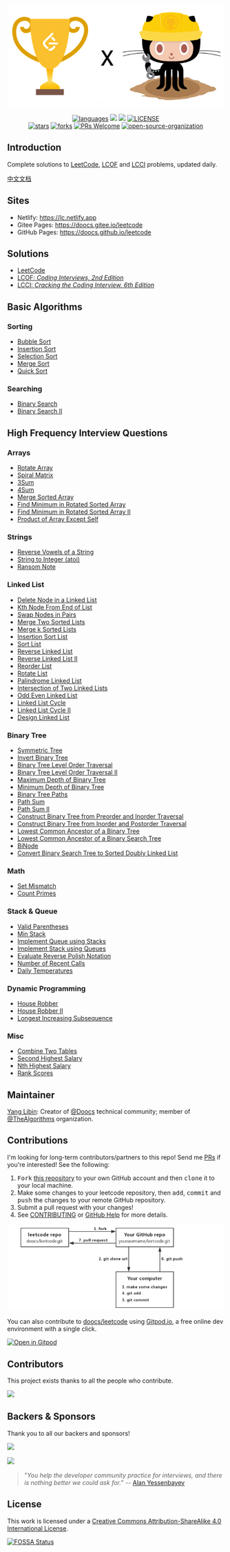 <p align="center">
  <a href="https://github.com/doocs/leetcode"><img src="./images/leetcode-doocs.png" alt="LeetCode-GitHub-Doocs"></a>
</p>

<p align="center">
  <a href="https://github.com/doocs/leetcode"><img src="https://badgen.net/badge/langs/Java,Python,C++,JavaScript,Go,.../green?list=1" alt="languages"></a>
  <a href="https://opencollective.com/doocs-leetcode/backers/badge.svg" alt="backers on Open Collective"><img src="https://opencollective.com/doocs-leetcode/backers/badge.svg" /></a> 
  <a href="https://opencollective.com/doocs-leetcode/sponsors/badge.svg" alt="Sponsors on Open Collective"><img src="https://opencollective.com/doocs-leetcode/sponsors/badge.svg" /></a>
  <a href="https://github.com/doocs/leetcode/blob/main/LICENSE"><img src="https://badgen.net/github/license/doocs/leetcode?color=green" alt="LICENSE"></a><br>
  <a href="https://github.com/doocs/leetcode/stargazers"><img src="https://badgen.net/github/stars/doocs/leetcode" alt="stars"></a>
  <a href="https://github.com/doocs/leetcode/network/members"><img src="https://badgen.net/github/forks/doocs/leetcode" alt="forks"></a>
  <a href="http://makeapullrequest.com"><img src="https://badgen.net/badge/PRs/welcome/cyan" alt="PRs Welcome"></a>
  <a href="https://doocs.github.io/#/?id=how-to-join"><img src="https://badgen.net/badge/organization/join%20us/cyan" alt="open-source-organization"></a>
</p>

## Introduction

Complete solutions to [LeetCode](https://leetcode-cn.com/problemset/all/), [LCOF](https://leetcode-cn.com/problemset/lcof/) and [LCCI](https://leetcode-cn.com/problemset/lcci/) problems, updated daily.

[中文文档](/README.md)

## Sites

- Netlify: https://lc.netlify.app
- Gitee Pages: https://doocs.gitee.io/leetcode
- GitHub Pages: https://doocs.github.io/leetcode

## Solutions

- [LeetCode](/solution/README_EN.md)
- [LCOF: _Coding Interviews, 2nd Edition_](/lcof/README_EN.md)
- [LCCI: _Cracking the Coding Interview, 6th Edition_](/lcci/README_EN.md)

## Basic Algorithms

### Sorting

- [Bubble Sort](/basic/sorting/BubbleSort/README.md)
- [Insertion Sort](/basic/sorting/InsertionSort/README.md)
- [Selection Sort](/basic/sorting/SelectionSort/README.md)
- [Merge Sort](/basic/sorting/MergeSort/README.md)
- [Quick Sort](/basic/sorting/QuickSort/README.md)

### Searching

- [Binary Search](/basic/searching/BinarySearch/README.md)
- [Binary Search II](/basic/searching/BinarySearch-II/README.md)

## High Frequency Interview Questions

### Arrays

- [Rotate Array](/solution/0100-0199/0189.Rotate%20Array/README_EN.md)
- [Spiral Matrix](/solution/0000-0099/0054.Spiral%20Matrix/README_EN.md)
- [3Sum](/solution/0000-0099/0015.3Sum/README_EN.md)
- [4Sum](/solution/0000-0099/0018.4Sum/README_EN.md)
- [Merge Sorted Array](/solution/0000-0099/0088.Merge%20Sorted%20Array/README_EN.md)
- [Find Minimum in Rotated Sorted Array](/solution/0100-0199/0153.Find%20Minimum%20in%20Rotated%20Sorted%20Array/README_EN.md)
- [Find Minimum in Rotated Sorted Array II](/solution/0100-0199/0154.Find%20Minimum%20in%20Rotated%20Sorted%20Array%20II/README_EN.md)
- [Product of Array Except Self](/solution/0200-0299/0238.Product%20of%20Array%20Except%20Self/README_EN.md)

### Strings

- [Reverse Vowels of a String](/solution/0300-0399/0345.Reverse%20Vowels%20of%20a%20String/README_EN.md)
- [String to Integer (atoi)](/solution/0000-0099/0008.String%20to%20Integer%20%28atoi%29/README_EN.md)
- [Ransom Note](/solution/0300-0399/0383.Ransom%20Note/README_EN.md)

### Linked List

- [Delete Node in a Linked List](/solution/0200-0299/0237.Delete%20Node%20in%20a%20Linked%20List/README_EN.md)
- [Kth Node From End of List](/lcci/02.02.Kth%20Node%20From%20End%20of%20List/README_EN.md)
- [Swap Nodes in Pairs](/solution/0000-0099/0024.Swap%20Nodes%20in%20Pairs/README_EN.md)
- [Merge Two Sorted Lists](/solution/0000-0099/0021.Merge%20Two%20Sorted%20Lists/README_EN.md)
- [Merge k Sorted Lists](/solution/0000-0099/0023.Merge%20k%20Sorted%20Lists/README_EN.md)
- [Insertion Sort List](/solution/0100-0199/0147.Insertion%20Sort%20List/README_EN.md)
- [Sort List](/solution/0100-0199/0148.Sort%20List/README_EN.md)
- [Reverse Linked List](/solution/0200-0299/0206.Reverse%20Linked%20List/README_EN.md)
- [Reverse Linked List II](/solution/0000-0099/0092.Reverse%20Linked%20List%20II/README_EN.md)
- [Reorder List](/solution/0100-0199/0143.Reorder%20List/README_EN.md)
- [Rotate List](/solution/0000-0099/0061.Rotate%20List/README_EN.md)
- [Palindrome Linked List](/solution/0200-0299/0234.Palindrome%20Linked%20List/README_EN.md)
- [Intersection of Two Linked Lists](/solution/0100-0199/0160.Intersection%20of%20Two%20Linked%20Lists/README_EN.md)
- [Odd Even Linked List](/solution/0300-0399/0328.Odd%20Even%20Linked%20List/README_EN.md)
- [Linked List Cycle](/solution/0100-0199/0141.Linked%20List%20Cycle/README_EN.md)
- [Linked List Cycle II](/solution/0100-0199/0142.Linked%20List%20Cycle%20II/README_EN.md)
- [Design Linked List](/solution/0700-0799/0707.Design%20Linked%20List/README_EN.md)

### Binary Tree

- [Symmetric Tree](/solution/0100-0199/0101.Symmetric%20Tree/README_EN.md)
- [Invert Binary Tree](/solution/0200-0299/0226.Invert%20Binary%20Tree/README_EN.md)
- [Binary Tree Level Order Traversal](/solution/0100-0199/0102.Binary%20Tree%20Level%20Order%20Traversal/README_EN.md)
- [Binary Tree Level Order Traversal II](/solution/0100-0199/0107.Binary%20Tree%20Level%20Order%20Traversal%20II/README_EN.md)
- [Maximum Depth of Binary Tree](/solution/0100-0199/0104.Maximum%20Depth%20of%20Binary%20Tree/README_EN.md)
- [Minimum Depth of Binary Tree](/solution/0100-0199/0111.Minimum%20Depth%20of%20Binary%20Tree/README_EN.md)
- [Binary Tree Paths](/solution/0200-0299/0257.Binary%20Tree%20Paths/README_EN.md)
- [Path Sum](/solution/0100-0199/0112.Path%20Sum/README_EN.md)
- [Path Sum II](/solution/0100-0199/0113.Path%20Sum%20II/README_EN.md)
- [Construct Binary Tree from Preorder and Inorder Traversal](/solution/0100-0199/0105.Construct%20Binary%20Tree%20from%20Preorder%20and%20Inorder%20Traversal/README_EN.md)
- [Construct Binary Tree from Inorder and Postorder Traversal](/solution/0100-0199/0106.Construct%20Binary%20Tree%20from%20Inorder%20and%20Postorder%20Traversal/README_EN.md)
- [Lowest Common Ancestor of a Binary Tree](/solution/0200-0299/0236.Lowest%20Common%20Ancestor%20of%20a%20Binary%20Tree/README_EN.md)
- [Lowest Common Ancestor of a Binary Search Tree](/solution/0200-0299/0235.Lowest%20Common%20Ancestor%20of%20a%20Binary%20Search%20Tree/README_EN.md)
- [BiNode](/lcci/17.12.BiNode/README_EN.md)
- [Convert Binary Search Tree to Sorted Doubly Linked List](/solution/0400-0499/0426.Convert%20Binary%20Search%20Tree%20to%20Sorted%20Doubly%20Linked%20List/README_EN.md)

### Math

- [Set Mismatch](/solution/0600-0699/0645.Set%20Mismatch/README_EN.md)
- [Count Primes](/solution/0200-0299/0204.Count%20Primes/README_EN.md)

### Stack & Queue

- [Valid Parentheses](/solution/0000-0099/0020.Valid%20Parentheses/README_EN.md)
- [Min Stack](/solution/0100-0199/0155.Min%20Stack/README_EN.md)
- [Implement Queue using Stacks](/solution/0200-0299/0232.Implement%20Queue%20using%20Stacks/README_EN.md)
- [Implement Stack using Queues](/solution/0200-0299/0225.Implement%20Stack%20using%20Queues/README_EN.md)
- [Evaluate Reverse Polish Notation](/solution/0100-0199/0150.Evaluate%20Reverse%20Polish%20Notation/README_EN.md)
- [Number of Recent Calls](/solution/0900-0999/0933.Number%20of%20Recent%20Calls/README_EN.md)
- [Daily Temperatures](/solution/0700-0799/0739.Daily%20Temperatures/README_EN.md)

### Dynamic Programming

- [House Robber](/solution/0100-0199/0198.House%20Robber/README_EN.md)
- [House Robber II](/solution/0200-0299/0213.House%20Robber%20II/README_EN.md)
- [Longest Increasing Subsequence](/solution/0300-0399/0300.Longest%20Increasing%20Subsequence/README_EN.md)

### Misc

- [Combine Two Tables](/solution/0100-0199/0175.Combine%20Two%20Tables/README_EN.md)
- [Second Highest Salary](/solution/0100-0199/0176.Second%20Highest%20Salary/README_EN.md)
- [Nth Highest Salary](/solution/0100-0199/0177.Nth%20Highest%20Salary/README_EN.md)
- [Rank Scores](/solution/0100-0199/0178.Rank%20Scores/README_EN.md)

## Maintainer

[Yang Libin](https://github.com/yanglbme): Creator of [@Doocs](https://github.com/doocs) technical community; member of [@TheAlgorithms](https://github.com/TheAlgorithms) organization.

## Contributions

I'm looking for long-term contributors/partners to this repo! Send me [PRs](https://github.com/doocs/leetcode/pulls) if you're interested! See the following:

1. <kbd>Fork</kbd> [this repository](https://github.com/doocs/leetcode) to your own GitHub account and then <kbd>clone</kbd> it to your local machine.
1. Make some changes to your leetcode repository, then <kbd>add</kbd>, <kbd>commit</kbd> and <kbd>push</kbd> the changes to your remote GitHub repository.
1. Submit a pull request with your changes!
1. See [CONTRIBUTING](https://github.com/doocs/.github/blob/main/CONTRIBUTING.md) or [GitHub Help](https://help.github.com/en) for more details.

<p align="center">
  <a href="https://github.com/doocs/leetcode"><img src="./images/how-to-contribute.png" alt="how-to-contribute"></a>
</p>

You can also contribute to [doocs/leetcode](https://github.com/doocs/leetcode) using [Gitpod.io](https://www.gitpod.io), a free online dev environment with a single click.

[![Open in Gitpod](https://gitpod.io/button/open-in-gitpod.svg)](https://gitpod.io/#https://github.com/doocs/leetcode)

## Contributors

This project exists thanks to all the people who contribute.

<a href="https://opencollective.com/doocs-leetcode/contributors.svg?width=890&button=true" target="_blank"><img src="https://opencollective.com/doocs-leetcode/contributors.svg?width=890&button=false" /></a>

## Backers & Sponsors

Thank you to all our backers and sponsors!

<a href="https://opencollective.com/doocs-leetcode/backers.svg?width=890" target="_blank"><img src="https://opencollective.com/doocs-leetcode/backers.svg?width=890"></a>

<a href="https://opencollective.com/doocs-leetcode/sponsors.svg?width=890" target="_blank"><img src="https://opencollective.com/doocs-leetcode/sponsors.svg?width=890"></a>

> "_You help the developer community practice for interviews, and there is nothing better we could ask for._" -- [Alan Yessenbayev](https://opencollective.com/alan-yessenbayev)

## License

This work is licensed under a <a rel="license" href="http://creativecommons.org/licenses/by-sa/4.0/">Creative Commons Attribution-ShareAlike 4.0 International License</a>.

[![FOSSA Status](https://app.fossa.com/api/projects/git%2Bgithub.com%2Fdoocs%2Fleetcode.svg?type=large)](https://app.fossa.com/projects/git%2Bgithub.com%2Fdoocs%2Fleetcode?ref=badge_large)
